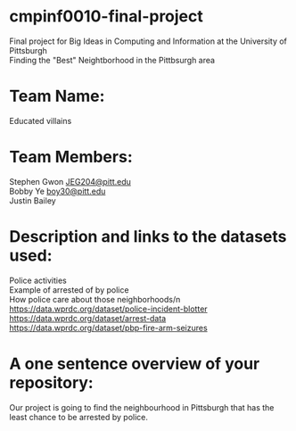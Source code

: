 # cmpinf0010-final-project
Final project for Big Ideas in Computing and Information at the University of Pittsburgh\
Finding the "Best" Neightborhood in the Pittbsurgh area

# Team Name: 
Educated villains

# Team Members: 
Stephen Gwon JEG204@pitt.edu\
Bobby Ye boy30@pitt.edu\
Justin Bailey

# Description and links to the datasets used:
Police activities\
Example of arrested of by police\
How police care about those neighborhoods/n\
https://data.wprdc.org/dataset/police-incident-blotter \
https://data.wprdc.org/dataset/arrest-data \
https://data.wprdc.org/dataset/pbp-fire-arm-seizures

# A one sentence overview of your repository:
Our project is going to find the neighbourhood in Pittsburgh that has the least chance to be arrested by police.
